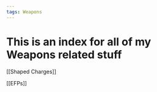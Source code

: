 ```yaml
---
tags: Weapons
---
```

# This is an index for all of my Weapons related stuff

[[Shaped Charges]]

[[EFPs]]
